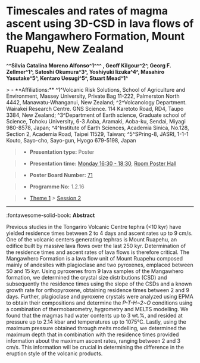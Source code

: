 # Timescales and rates of magma ascent using 3D-CSD in lava flows of the Mangawhero Formation, Mount Ruapehu, New Zealand

**^^Silvia Catalina Moreno Alfonso^1^^^ , Geoff Kilgour^2^, Georg F. Zellmer^1^, Satoshi Okumura^3^, Yoshiyuki Iizuka^4^, Masahiro Yasutake^5^, Kentaro Uesugi^5^, Stuart Mead^1^**

<!-- more -->> - **Affiliations:** ^1^Volcanic Risk Solutions, School of Agriculture and Environment, Massey University, Private Bag 11-222, Palmerston North 4442, Manawatu-Whanganui, New Zealand; ^2^Volcanology Department. Wairakei Research Centre. GNS Science. 114 Karetoto Road, RD4, Taupo 3384, New Zealand; ^3^Department of Earth science, Graduate school of Science, Tohoku University, 6-3 Aoba, Aramaki, Aoba-ku, Sendai, Miyagi 980-8578, Japan; ^4^Institute of Earth Sciences, Academia Sinica, No.128, Section 2, Academia Road, Taipei 11529, Taiwan; ^5^SPring-8, JASRI, 1-1-1 Kouto, Sayo-cho, Sayo-gun, Hyogo 679-5198, Japan

> - **Presentation type:** Poster

> - **Presentation time:** [Monday 16:30 - 18:30](../sessions_comparison.md#__tabbed_1_6), [Room Poster Hall](../maps_venue.md#__tabbed_1_1)

> - **Poster Board Number:** [71](../map_poster_boards.md#monday)

> - **Programme No:** 1.2.16

> - [Theme 1](../theme1.md) > [Session 2](../sessions/session-1-2.md)

--- 

:fontawesome-solid-book: **Abstract**

Previous studies in the Tongariro Volcanic Centre tephra (<10 kyr) have yielded residence times between 2 to 4 days and ascent rates up to 9 cm/s. One of the volcanic centers generating tephras is Mount Ruapehu, an edifice built by massive lava flows over the last 250 kyr. Determination of the residence times and ascent rates of lava flows is therefore critical. The Mangawhero Formation is a lava flow unit of Mount Ruapehu composed mainly of andesites with plagioclase and two pyroxenes, emplaced between 50 and 15 kyr. Using pyroxenes from 9 lava samples of the Mangawhero formation, we determined the crystal size distributions (CSD) and subsequently the residence times using the slope of the CSDs and a known growth rate for orthopyroxene, obtaining residence times between 2 and 9 days. Further, plagioclase and pyroxene crystals were analyzed using EPMA to obtain their compositions and determine the *P-T-H~2~O* conditions using a combination of thermobarometry, hygrometry and MELTS modelling. We found that the magmas had water contents up to 3 wt.%, and resided at pressure up to 2.14 kbar and temperatures up to 1075°C. Lastly, using the maximum pressure obtained through melts modelling, we determined the maximum depth that in combination with the residence times provided information about the maximum ascent rates, ranging between 2 and 3 cm/s. This information will be crucial in determining the difference in the eruption style of the volcanic products.

